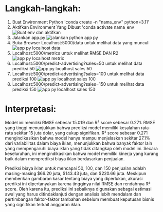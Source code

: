 # Langkah-langkah:

1. Buat Environment Python 'conda create -n "nama_env" python=3.11'
2. Aktifkan Environment Yang Dibuat 'conda activate nama_env
![Buat env dan aktifkan](https://github.com/ZidanAliZaqi/Machine_Learning_II/assets/97864880/c067d75a-f195-43e0-adfa-5800c8dce524)
3. Jalankan app.py
![jalankan python app py](https://github.com/ZidanAliZaqi/Machine_Learning_II/assets/97864880/f9ea8268-4bfc-4125-a498-ade8c0ba1020)
4. Buka Browser Localhost:5000/data untuk melihat data yang muncul
![app py localhost data](https://github.com/ZidanAliZaqi/Machine_Learning_II/assets/97864880/6def0c34-8635-4035-af93-a850babc13ab)
5. Localhost:5000/metrics untuk melihat RMSE DAN R2
![app py localhost metric](https://github.com/ZidanAliZaqi/Machine_Learning_II/assets/97864880/9cec54b4-54b0-4d53-8353-0462554608d4)
6. Localhost:5000/predict-advertising?sales=50 untuk melihat data prediksi 50
![app py localhost sales 50](https://github.com/ZidanAliZaqi/Machine_Learning_II/assets/97864880/7e1bc362-7430-4163-b09a-2a6fed597675)
7. Localhost:5000/predict-advertising?sales=100 untuk melihat data prediksi 100
![app py localhost sales 100](https://github.com/ZidanAliZaqi/Machine_Learning_II/assets/97864880/86421ff4-315d-46e0-b509-88ff3260ae9e)
8. Localhost:5000/predict-advertising?sales=150 untuk melihat data prediksi 150
![app py localhost sales 150](https://github.com/ZidanAliZaqi/Machine_Learning_II/assets/97864880/cc96b6fc-06f3-4bea-8ba7-db9e0b082e07)

# Interpretasi:
Model ini memiliki RMSE sebesar 15.019 dan R² score sebesar 0.271. RMSE yang tinggi menunjukkan bahwa prediksi model memiliki kesalahan rata-rata sekitar 15 juta dolar, yang cukup signifikan. R² score sebesar 0.271 mengindikasikan bahwa model hanya mampu menjelaskan sekitar 27.1% dari variabilitas dalam biaya iklan, menunjukkan bahwa banyak faktor lain yang mempengaruhi biaya iklan yang tidak ditangkap oleh model ini. Secara keseluruhan, ini mengindikasikan bahwa model memiliki kinerja yang kurang baik dalam memprediksi biaya iklan berdasarkan penjualan.

Prediksi biaya iklan untuk mencapai 50, 100, dan 150 penjualan adalah masing-masing $66.20 juta, $143.43 juta, dan $220.66 juta. Meskipun memberikan gambaran kasar tentang biaya yang diperlukan, akurasi prediksi ini dipertanyakan karena tingginya nilai RMSE dan rendahnya R² score. Oleh karena itu, prediksi ini sebaiknya digunakan sebagai estimasi awal yang harus ditindaklanjuti dengan analisis lebih mendalam dan pertimbangan faktor-faktor tambahan sebelum membuat keputusan bisnis yang signifikan terkait anggaran iklan.
